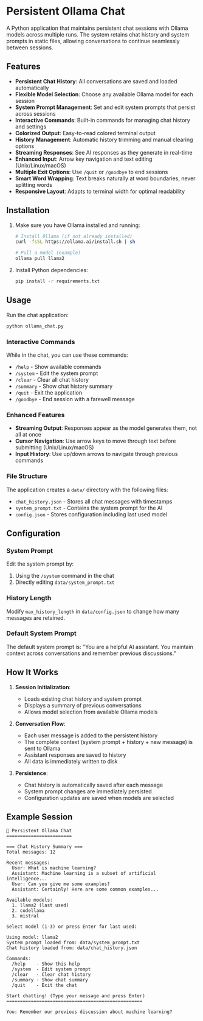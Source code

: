 # Persistent Ollama Chat

A Python application that maintains persistent chat sessions with Ollama models across multiple runs. The system retains chat history and system prompts in static files, allowing conversations to continue seamlessly between sessions.

## Features

- **Persistent Chat History**: All conversations are saved and loaded automatically
- **Flexible Model Selection**: Choose any available Ollama model for each session
- **System Prompt Management**: Set and edit system prompts that persist across sessions
- **Interactive Commands**: Built-in commands for managing chat history and settings
- **Colorized Output**: Easy-to-read colored terminal output
- **History Management**: Automatic history trimming and manual clearing options
- **Streaming Responses**: See AI responses as they generate in real-time
- **Enhanced Input**: Arrow key navigation and text editing (Unix/Linux/macOS)
- **Multiple Exit Options**: Use `/quit` or `/goodbye` to end sessions
- **Smart Word Wrapping**: Text breaks naturally at word boundaries, never splitting words
- **Responsive Layout**: Adapts to terminal width for optimal readability

## Installation

1. Make sure you have Ollama installed and running:
   ```bash
   # Install Ollama (if not already installed)
   curl -fsSL https://ollama.ai/install.sh | sh
   
   # Pull a model (example)
   ollama pull llama2
   ```

2. Install Python dependencies:
   ```bash
   pip install -r requirements.txt
   ```

## Usage

Run the chat application:

```bash
python ollama_chat.py
```

### Interactive Commands

While in the chat, you can use these commands:

- `/help` - Show available commands
- `/system` - Edit the system prompt
- `/clear` - Clear all chat history
- `/summary` - Show chat history summary
- `/quit` - Exit the application
- `/goodbye` - End session with a farewell message

### Enhanced Features

- **Streaming Output**: Responses appear as the model generates them, not all at once
- **Cursor Navigation**: Use arrow keys to move through text before submitting (Unix/Linux/macOS)
- **Input History**: Use up/down arrows to navigate through previous commands

### File Structure

The application creates a `data/` directory with the following files:

- `chat_history.json` - Stores all chat messages with timestamps
- `system_prompt.txt` - Contains the system prompt for the AI
- `config.json` - Stores configuration including last used model

## Configuration

### System Prompt

Edit the system prompt by:
1. Using the `/system` command in the chat
2. Directly editing `data/system_prompt.txt`

### History Length

Modify `max_history_length` in `data/config.json` to change how many messages are retained.

### Default System Prompt

The default system prompt is: "You are a helpful AI assistant. You maintain context across conversations and remember previous discussions."

## How It Works

1. **Session Initialization**: 
   - Loads existing chat history and system prompt
   - Displays a summary of previous conversations
   - Allows model selection from available Ollama models

2. **Conversation Flow**:
   - Each user message is added to the persistent history
   - The complete context (system prompt + history + new message) is sent to Ollama
   - Assistant responses are saved to history
   - All data is immediately written to disk

3. **Persistence**:
   - Chat history is automatically saved after each message
   - System prompt changes are immediately persisted
   - Configuration updates are saved when models are selected

## Example Session

```
🤖 Persistent Ollama Chat
========================

=== Chat History Summary ===
Total messages: 12

Recent messages:
  User: What is machine learning?
  Assistant: Machine learning is a subset of artificial intelligence...
  User: Can you give me some examples?
  Assistant: Certainly! Here are some common examples...

Available models:
  1. llama2 (last used)
  2. codellama
  3. mistral

Select model (1-3) or press Enter for last used: 

Using model: llama2
System prompt loaded from: data/system_prompt.txt
Chat history loaded from: data/chat_history.json

Commands:
  /help    - Show this help
  /system  - Edit system prompt  
  /clear   - Clear chat history
  /summary - Show chat summary
  /quit    - Exit the chat

Start chatting! (Type your message and press Enter)
==================================================

You: Remember our previous discussion about machine learning?
